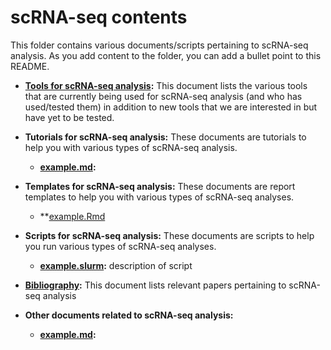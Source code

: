 # scRNA-seq contents

This folder contains various documents/scripts pertaining to scRNA-seq analysis. As you add content to the folder, you can add a bullet point to this README.

* **[Tools for scRNA-seq analysis](tools.md):** This document lists the various tools that are currently being used for scRNA-seq analysis (and who has used/tested them) in addition to new tools that we are interested in but have yet to be tested.

* **Tutorials for scRNA-seq analysis:** These documents are tutorials to help you with various types of scRNA-seq analysis.

  - **[example.md]():** 

* **Templates for scRNA-seq analysis:** These documents are report templates to help you with various types of scRNA-seq analyses.
  - **[example.Rmd]()

* **Scripts for scRNA-seq analysis:** These documents are scripts to help you run various types of scRNA-seq analyses.
  - **[example.slurm]():** description of script
  
* **[Bibliography](bibliography.md):** This document lists relevant papers pertaining to scRNA-seq analysis

* **Other documents related to scRNA-seq analysis:** 
  - **[example.md]():** 
